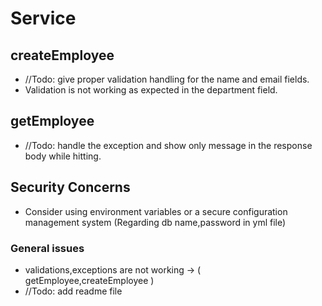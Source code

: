 # Service

## createEmployee
- //Todo: give proper validation handling for the name and email fields.
- Validation is not working as expected in the department field.

## getEmployee
- //Todo: handle the exception and show only message in the response body while hitting.

## Security Concerns
- Consider using environment variables or a secure configuration management system (Regarding db name,password in yml file)

### General issues
- validations,exceptions are not working -> ( getEmployee,createEmployee )
- //Todo: add readme file
